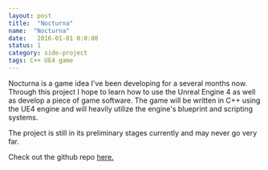 ```yaml
---
layout: post
title:  "Nocturna"
name:  "Nocturna"
date:   2016-01-01 0:0:00
status: 1
category: side-project
tags: C++ UE4 game
---
```


Nocturna is a game idea I've been developing for a several months now. Through this project I hope to learn how to use the Unreal Engine 4 as well as develop a piece of game software. The game will be written in C++ using the UE4 engine and will heavily utilize the engine's blueprint and scripting systems.

The project is still in its preliminary stages currently and may never go very far.

Check out the github repo [here.](http://www.github.com/abborg/nocturna)
